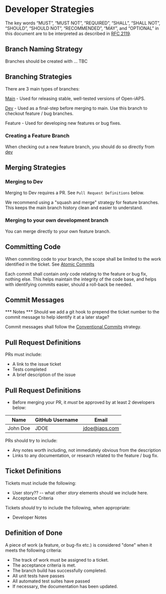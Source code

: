 # Developer Strategies

The key words “MUST”, “MUST NOT”, “REQUIRED”, “SHALL”, “SHALL NOT”, “SHOULD”, “SHOULD NOT”, “RECOMMENDED”, “MAY”, and “OPTIONAL” in this document are to be interpreted as described in [RFC 2119](https://www.ietf.org/rfc/rfc2119.txt).


## Branch Naming Strategy

Branches should be created with ... TBC

## Branching Strategies

 There are 3 main types of branches:

[Main](https://github.com/nightscout/Open-iAPS/tree/main) - Used for releasing stable, well-tested versions of Open-iAPS.

[Dev](https://github.com/nightscout/Open-iAPS/tree/dev) - Used as a final-step before merging to main. Use this branch to checkout feature / bug branches.

Feature - Used for developing new features or bug fixes. 

### Creating a Feature Branch

When checking out a new feature branch, you should do so directly from [dev](https://github.com/nightscout/Open-iAPS/tree/dev)

## Merging Strategies

### Merging to Dev
Merging to Dev requires a PR. See `Pull Request Definitions` below.

We recommend using a "squash and merge" strategy for feature branches. This keeps the main branch history clean and easier to understand.

### Merging to your own development branch

You can merge directly to your own feature branch.

## Committing Code

When commiting code to your branch, the scope shall be limited to the work identified in the ticket. See [Atomic Commits](https://rajrock38.medium.com/what-are-atomic-commits-96d4daa21fd4)

Each commit shall contain _only_ code relating to the feature or bug fix, nothing else. This helps maintain the integrity of the code base, and helps with identifying commits easier, should a roll-back be needed.

## Commit Messages

*** Notes ***
Should we add a git hook to prepend the ticket number to the commit message to help identify it at a later stage?

Commit messages shall follow the [Conventional Commits](https://www.conventionalcommits.org/en/v1.0.0/#summary) strategy.


## Pull Request Definitions

PRs must include:
* A link to the issue ticket
* Tests completed
* A brief description of the issue

## Pull Request Definitions

* Before merging your PR, it _must_ be approved by at least 2 developers below:

| Name      | GitHub Username   | Email    |
| --------- | ---------         | -------- |
John Doe    | JDOE              | jdoe@iaps.com


PRs should try to include:
* Any notes worth including, not immediately obvious from the description
* Links to any documentation, or research related to the feature / bug fix.

## Ticket Definitions 
Tickets must include the following:
* User story?? -- what other _story_ elements should we include here.
* Acceptance Criteria

Tickets _should_ try to include the following, when appropriate:
* Developer Notes

## Definition of Done

A piece of work (a feature, or bug-fix etc.) is considered "done" when it meets the following criteria:
* The track of work must be assigned to a ticket.
* The acceptance criteria is met.
* The branch build has successfully completed.
* All unit tests have passes
* All automated test suites have passed
* If necessary, the documentation has been updated.



